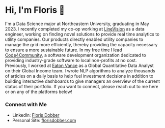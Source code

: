 # Hi, I'm Floris 👋

I'm a Data Science major at Northeastern University, graduating in May 2023. 
I recently completed my co-op working at [LineVision](https://www.linevisioninc.com/) as a data engineer, working on finding novel solutions to provide real time analytics to utility companies. Our products directly enabled utility companies to manage the grid more efficiently, thereby providing the capacity necessary to ensure a more sustainable future. 
In my free time I lead [Code4Community](https://c4cneu.com/), a software development organization dedicated to providing industry-grade software to local non-profits at no cost. 
Previously, I worked at [Eaton Vance](https://www.eatonvance.com/) as a Global Quantitative Data Analyst on their Global Income team. I wrote NLP algorithms to analyze thousands of articles on a daily basis to help fuel investment decisions in addition to building interactive dashboards to give managers an overview of the current status of their portfolio. 
If you want to connect, please reach out to me here or on any of the platforms below!

### Connect with Me
* LinkedIn: [Floris Dobber](https://www.linkedin.com/in/floris-dobber/)
* Personal Site: [florisdobber.com](https://www.florisdobber.com)
